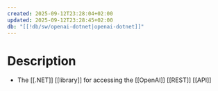 ```yaml
---
created: 2025-09-12T23:28:04+02:00
updated: 2025-09-12T23:28:45+02:00
db: "[[!db/sw/openai-dotnet|openai-dotnet]]"
---
```

# Description
- The [[.NET]] [[library]] for accessing the [[OpenAI]] [[REST]] [[API]]